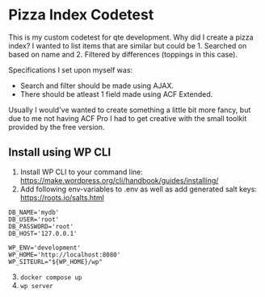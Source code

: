 # Pizza Index Codetest
This is my custom codetest for qte development. Why did I create a pizza index? I wanted to list items that are similar but could be 1. Searched on based on name and 2. Filtered by differences (toppings in this case).

Specifications I set upon myself was:
* Search and filter should be made using AJAX.
* There should be atleast 1 field made using ACF Extended.

Usually I would've wanted to create something a little bit more fancy, but due to me not having ACF Pro I had to get creative with the small toolkit provided by the free version.

## Install using WP CLI
1. Install WP CLI to your command line: https://make.wordpress.org/cli/handbook/guides/installing/
2. Add following env-variables to .env as well as add generated salt keys: https://roots.io/salts.html
  ```
  DB_NAME='mydb'
  DB_USER='root'
  DB_PASSWORD='root'
  DB_HOST='127.0.0.1'

  WP_ENV='development'
  WP_HOME='http://localhost:8080'
  WP_SITEURL="${WP_HOME}/wp"
  ```
3. `docker compose up`
4. `wp server`
